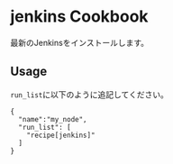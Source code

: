 jenkins Cookbook
================

最新のJenkinsをインストールします。

Usage
-----

`run_list`に以下のように追記してください。

	{
	  "name":"my_node",
	  "run_list": [
	    "recipe[jenkins]"
	  ]
	}

